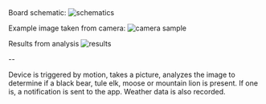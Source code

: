 ## 
Board schematic:
![schematics](https://raw.githubusercontent.com/PaulTR/GoCodeColorado-IoT-ML/master/schematic.png)


Example image taken from camera:
![camera sample](https://raw.githubusercontent.com/PaulTR/GoCodeColorado-IoT-ML/master/bear.jpg)


Results from analysis
![results](https://raw.githubusercontent.com/PaulTR/GoCodeColorado-IoT-ML/master/results.png)


--

Device is triggered by motion, takes a picture, analyzes the image to determine if a black bear, tule elk, moose or mountain lion is present. If one is, a notification is sent to the app. Weather data is also recorded.
